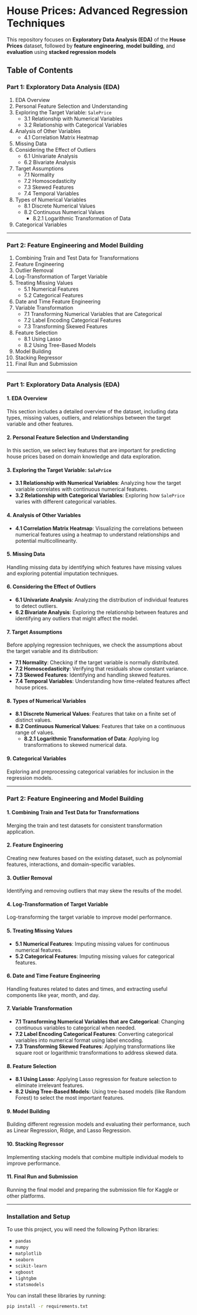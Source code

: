 # House Prices: Advanced Regression Techniques

This repository focuses on **Exploratory Data Analysis (EDA)** of the **House Prices** dataset, followed by **feature engineering**, **model building**, and **evaluation** using **stacked regression models**

## Table of Contents

### Part 1: Exploratory Data Analysis (EDA)
1. EDA Overview
2. Personal Feature Selection and Understanding
3. Exploring the Target Variable: `SalePrice`
    - 3.1 Relationship with Numerical Variables
    - 3.2 Relationship with Categorical Variables
4. Analysis of Other Variables
    - 4.1 Correlation Matrix Heatmap
5. Missing Data
6. Considering the Effect of Outliers
    - 6.1 Univariate Analysis
    - 6.2 Bivariate Analysis
7. Target Assumptions
    - 7.1 Normality
    - 7.2 Homoscedasticity
    - 7.3 Skewed Features
    - 7.4 Temporal Variables
8. Types of Numerical Variables
    - 8.1 Discrete Numerical Values
    - 8.2 Continuous Numerical Values
        - 8.2.1 Logarithmic Transformation of Data
9. Categorical Variables

---

### Part 2: Feature Engineering and Model Building

1. Combining Train and Test Data for Transformations
2. Feature Engineering
3. Outlier Removal
4. Log-Transformation of Target Variable
5. Treating Missing Values
    - 5.1 Numerical Features
    - 5.2 Categorical Features
6. Date and Time Feature Engineering
7. Variable Transformation
    - 7.1 Transforming Numerical Variables that are Categorical
    - 7.2 Label Encoding Categorical Features
    - 7.3 Transforming Skewed Features
8. Feature Selection
    - 8.1 Using Lasso
    - 8.2 Using Tree-Based Models
9. Model Building
10. Stacking Regressor
11. Final Run and Submission

---

### Part 1: Exploratory Data Analysis (EDA)

#### 1. EDA Overview
This section includes a detailed overview of the dataset, including data types, missing values, outliers, and relationships between the target variable and other features.

#### 2. Personal Feature Selection and Understanding
In this section, we select key features that are important for predicting house prices based on domain knowledge and data exploration.

#### 3. Exploring the Target Variable: `SalePrice`
- **3.1 Relationship with Numerical Variables**: Analyzing how the target variable correlates with continuous numerical features.
- **3.2 Relationship with Categorical Variables**: Exploring how `SalePrice` varies with different categorical variables.

#### 4. Analysis of Other Variables
- **4.1 Correlation Matrix Heatmap**: Visualizing the correlations between numerical features using a heatmap to understand relationships and potential multicollinearity.

#### 5. Missing Data
Handling missing data by identifying which features have missing values and exploring potential imputation techniques.

#### 6. Considering the Effect of Outliers
- **6.1 Univariate Analysis**: Analyzing the distribution of individual features to detect outliers.
- **6.2 Bivariate Analysis**: Exploring the relationship between features and identifying any outliers that might affect the model.

#### 7. Target Assumptions
Before applying regression techniques, we check the assumptions about the target variable and its distribution:
- **7.1 Normality**: Checking if the target variable is normally distributed.
- **7.2 Homoscedasticity**: Verifying that residuals show constant variance.
- **7.3 Skewed Features**: Identifying and handling skewed features.
- **7.4 Temporal Variables**: Understanding how time-related features affect house prices.

#### 8. Types of Numerical Variables
- **8.1 Discrete Numerical Values**: Features that take on a finite set of distinct values.
- **8.2 Continuous Numerical Values**: Features that take on a continuous range of values.
    - **8.2.1 Logarithmic Transformation of Data**: Applying log transformations to skewed numerical data.

#### 9. Categorical Variables
Exploring and preprocessing categorical variables for inclusion in the regression models.

---

### Part 2: Feature Engineering and Model Building

#### 1. Combining Train and Test Data for Transformations
Merging the train and test datasets for consistent transformation application.

#### 2. Feature Engineering
Creating new features based on the existing dataset, such as polynomial features, interactions, and domain-specific variables.

#### 3. Outlier Removal
Identifying and removing outliers that may skew the results of the model.

#### 4. Log-Transformation of Target Variable
Log-transforming the target variable to improve model performance.

#### 5. Treating Missing Values
- **5.1 Numerical Features**: Imputing missing values for continuous numerical features.
- **5.2 Categorical Features**: Imputing missing values for categorical features.

#### 6. Date and Time Feature Engineering
Handling features related to dates and times, and extracting useful components like year, month, and day.

#### 7. Variable Transformation
- **7.1 Transforming Numerical Variables that are Categorical**: Changing continuous variables to categorical when needed.
- **7.2 Label Encoding Categorical Features**: Converting categorical variables into numerical format using label encoding.
- **7.3 Transforming Skewed Features**: Applying transformations like square root or logarithmic transformations to address skewed data.

#### 8. Feature Selection
- **8.1 Using Lasso**: Applying Lasso regression for feature selection to eliminate irrelevant features.
- **8.2 Using Tree-Based Models**: Using tree-based models (like Random Forest) to select the most important features.

#### 9. Model Building
Building different regression models and evaluating their performance, such as Linear Regression, Ridge, and Lasso Regression.

#### 10. Stacking Regressor
Implementing stacking models that combine multiple individual models to improve performance.

#### 11. Final Run and Submission
Running the final model and preparing the submission file for Kaggle or other platforms.

---

### Installation and Setup
To use this project, you will need the following Python libraries:
- `pandas`
- `numpy`
- `matplotlib`
- `seaborn`
- `scikit-learn`
- `xgboost`
- `lightgbm`
- `statsmodels`

You can install these libraries by running:

```bash
pip install -r requirements.txt
